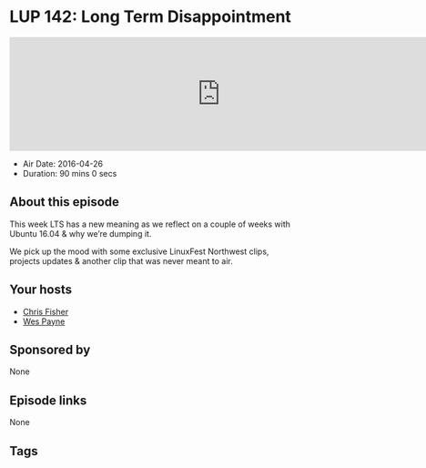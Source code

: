 # LUP 142: Long Term Disappointment

<iframe src="https://player.fireside.fm/v2/RUkczH-V+uQPgyhLK?theme=dark" width="740" height="200" frameborder="0" scrolling="no"></iframe>

* Air Date: 2016-04-26
* Duration: 90 mins 0 secs

## About this episode

This week LTS has a new meaning as we reflect on a couple of weeks with Ubuntu 16.04 & why we’re dumping it.

We pick up the mood with some exclusive LinuxFest Northwest clips, projects updates & another clip that was never meant to air.

## Your hosts
* [Chris Fisher](https://linuxunplugged.com/hosts/chrislas)
* [Wes Payne](https://linuxunplugged.com/hosts/wes)

## Sponsored by

None



## Episode links

None



## Tags

